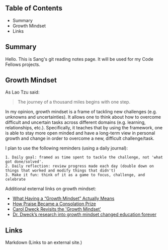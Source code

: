 ## Table of Contents
- Summary
- Growth Mindset
- Links
 
## Summary
Hello. This is Sang's git reading notes page. It will be used for my Code Fellows projects.

## Growth Mindset
As Lao Tzu said:
>The journey of a thousand miles begins with one step.

In my opinion, growth mindset is a frame of tackling new challenges (e.g. unknowns and uncertainties). It allows one to think about how to overcome difficult and uncertain tasks across different domains (e.g. learning, relationships, etc.). Specifically, it teaches that by using the framework, one is able to stay more open minded and have a long-term view in personal growth and change in order to overcome a new, difficult challenge/task.

I plan to use the following reminders (using a daily journal):
```
1. Daily goal: framed as time spent to tackle the challenge, not 'what got done/solved'.
2. Daily reflection: review progress made each day (double down on things that worked and modify things that didn't)
3. Make it fun: think of it as a game to focus, challenge, and celebrate
```
Additional external links on growth mindset:
* [What Having a “Growth Mindset” Actually Means](https://hbr.org/2016/01/what-having-a-growth-mindset-actually-means)
* [How Praise Became a Consolation Prize](https://www.theatlantic.com/education/archive/2016/12/how-praise-became-a-consolation-prize/510845/)
* [Carol Dweck Revisits the 'Growth Mindset'](https://www.edweek.org/ew/articles/2015/09/23/carol-dweck-revisits-the-growth-mindset.html)
* [Dr. Dweck’s research into growth mindset changed education forever](https://www.mindsetworks.com/science/)

## Links
Markdown (Links to an external site.)

